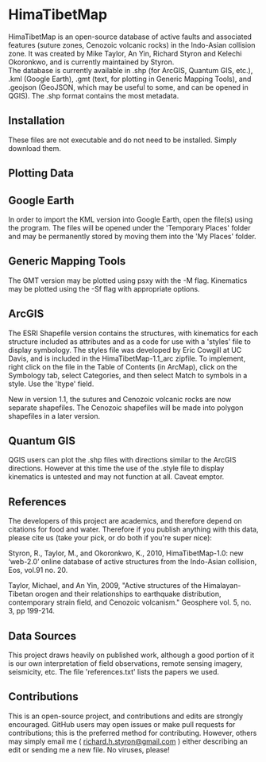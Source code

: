HimaTibetMap
===================

HimaTibetMap is an open-source database of active faults and associated features (suture zones, Cenozoic volcanic rocks) in the Indo-Asian collision zone.  It was created by Mike Taylor, An Yin, Richard Styron and Kelechi Okoronkwo, and is currently maintained by Styron.  
The database is currently available in .shp (for ArcGIS, Quantum GIS, etc.), .kml (Google Earth), .gmt (text, for plotting in Generic Mapping Tools), and .geojson (GeoJSON, which may be useful to some, and can be opened in QGIS).  The .shp format contains the most metadata.


Installation
----------------

These files are not executable and do not need to be installed.  Simply download them.


Plotting Data
----------

Google Earth
-------------

In order to import the KML version into Google Earth, open the file(s) using the program.  The files will be opened under the 'Temporary Places' folder and may be permanently stored by moving them into the 'My Places' folder.

Generic Mapping Tools
----------------------

The GMT version may be plotted using psxy with the -M flag.  Kinematics may be plotted using the -Sf flag with appropriate options.

ArcGIS
-------
The ESRI Shapefile version contains the structures, with kinematics for each structure included as attributes and as a code for use with a 'styles' file to display symbology.  The styles file was developed by Eric Cowgill at UC Davis, and is included in the HimaTibetMap-1.1_arc zipfile. To implement, right click on the file in the Table of Contents (in ArcMap), click on the Symbology tab, select Categories, and then select Match to symbols in a style.  Use the 'ltype' field.

New in version 1.1, the sutures and Cenozoic volcanic rocks are now separate shapefiles.  The Cenozoic shapefiles will be made into polygon shapefiles in a later version.

Quantum GIS
-------------

QGIS users can plot the .shp files with directions similar to the ArcGIS directions.  However at this time the use of the .style file to display kinematics is untested and may not function at all.  Caveat emptor.

References
--------------
The developers of this project are academics, and therefore depend on citations for food and water.  Therefore if you publish anything with this data, please cite us (take your pick, or do both if you're super nice):

Styron, R., Taylor, M., and Okoronkwo, K., 2010, HimaTibetMap-1.0: new ‘web-2.0’ online database of active structures from the Indo-Asian collision, Eos, vol.91 no. 20.

Taylor, Michael, and An Yin, 2009, "Active structures of the Himalayan-Tibetan orogen and their relationships to earthquake distribution, contemporary strain field, and Cenozoic volcanism." Geosphere vol. 5, no. 3, pp 199-214.


Data Sources
--------------
This project draws heavily on published work, although a good portion of it is our own interpretation of field observations, remote sensing imagery, seismicity, etc.  The file 'references.txt' lists the papers we used.

Contributions
---------------
This is an open-source project, and contributions and edits are strongly encouraged.  GitHub users may open issues or make pull requests for contributions; this is the preferred method for contributing.  However, others may simply email me ( richard.h.styron@gmail.com ) either describing an edit or sending me a new file.  No viruses, please!